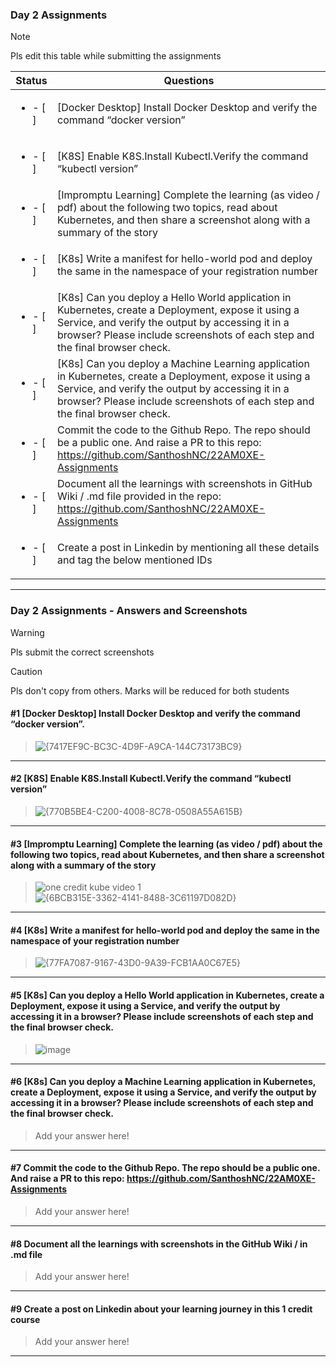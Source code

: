 ### Day 2 Assignments

> [!NOTE]
> Pls edit this table while submitting the assignments

| Status         | Questions     | 
|----------------|---------------|
| <ul><li>- [ ] </li></ul> | [Docker Desktop] Install Docker Desktop and verify the command “docker version” |
| <ul><li>- [ ] </li></ul> | [K8S] Enable K8S.Install Kubectl.Verify the command “kubectl version” |
| <ul><li>- [ ] </li></ul> | [Impromptu Learning] Complete the learning (as video / pdf) about the following two topics, read about Kubernetes, and then share a screenshot along with a summary of the story |
| <ul><li>- [ ] </li></ul> | [K8s] Write a manifest for hello-world pod and deploy the same in the namespace of your registration number |
| <ul><li>- [ ] </li></ul> | [K8s] Can you deploy a Hello World application in Kubernetes, create a Deployment, expose it using a Service, and verify the output by accessing it in a browser? Please include screenshots of each step and the final browser check. |
| <ul><li>- [ ] </li></ul> | [K8s] Can you deploy a Machine Learning application in Kubernetes, create a Deployment, expose it using a Service, and verify the output by accessing it in a browser? Please include screenshots of each step and the final browser check.  |
| <ul><li>- [ ] </li></ul> | Commit the code to the Github Repo. The repo should be a public one. And raise a PR to this repo: https://github.com/SanthoshNC/22AM0XE-Assignments |
| <ul><li>- [ ] </li></ul> | Document all the learnings with screenshots in GitHub Wiki / .md file provided in the repo: https://github.com/SanthoshNC/22AM0XE-Assignments |
| <ul><li>- [ ] </li></ul> | Create a post in Linkedin by mentioning all these details and tag the below mentioned IDs |

***

### Day 2 Assignments - Answers and Screenshots

> [!WARNING]
> Pls submit the correct screenshots

> [!CAUTION]
> Pls don't copy from others. Marks will be reduced for both students

#### #1 [Docker Desktop] Install Docker Desktop and verify the command “docker version”.
> ![{7417EF9C-BC3C-4D9F-A9CA-144C73173BC9}](https://github.com/user-attachments/assets/7995be62-8c1b-45b8-bf3f-8377d9e748e8)


***

#### #2 [K8S] Enable K8S.Install Kubectl.Verify the command “kubectl version”
> ![{770B5BE4-C200-4008-8C78-0508A55A615B}](https://github.com/user-attachments/assets/7af0f732-0153-4cbf-9e65-fc73ab97c7e1)


***

#### #3 [Impromptu Learning] Complete the learning (as video / pdf) about the following two topics, read about Kubernetes, and then share a screenshot along with a summary of the story
> ![one credit kube video 1](https://github.com/user-attachments/assets/b2fd891a-7ccd-422b-a3f7-a834b9373872)
> ![{6BCB315E-3362-4141-8488-3C61197D082D}](https://github.com/user-attachments/assets/dbf10604-fe25-4749-b811-c44be8728988)
 

***

#### #4 [K8s] Write a manifest for hello-world pod and deploy the same in the namespace of your registration number
> ![{77FA7087-9167-43D0-9A39-FCB1AA0C67E5}](https://github.com/user-attachments/assets/926bb537-e8f3-4dd7-be42-0546538185f2)


***

#### #5 [K8s] Can you deploy a Hello World application in Kubernetes, create a Deployment, expose it using a Service, and verify the output by accessing it in a browser? Please include screenshots of each step and the final browser check.
> ![image](https://github.com/user-attachments/assets/e6da7d27-f8a2-4919-97ac-ce7b7f663288)


***

#### #6 [K8s] Can you deploy a Machine Learning application in Kubernetes, create a Deployment, expose it using a Service, and verify the output by accessing it in a browser? Please include screenshots of each step and the final browser check.
> Add your answer here!

***

#### #7 Commit the code to the Github Repo. The repo should be a public one. And raise a PR to this repo: https://github.com/SanthoshNC/22AM0XE-Assignments
> Add your answer here!

***

#### #8 Document all the learnings with screenshots in the GitHub Wiki / in .md file
> Add your answer here!

***

#### #9 Create a post on Linkedin about your learning journey in this 1 credit course
> Add your answer here!

***
